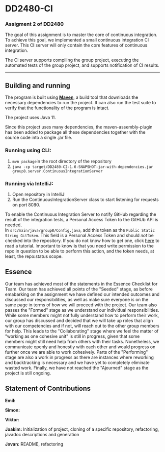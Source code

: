 # DD2480-CI
### Assigment 2 of DD2480
The goal of this assignment is to master the core of continuous integration. To achieve this goal, we implemented a small continuous integration CI server. This CI server will only contain the core features of continuous integration. 

The CI server supports compiling the group project, executing the automated tests of the group project, and supports notification of CI results.

---------
## Building and running
The program is built using [**Maven**](https://maven.apache.org), a build tool
that downloads the necessary dependencies to run the project. It can also run the test suite to verify that
the functionality of the program is intact.

The project uses Java 11.

Since this project uses many dependencies, the maven-assembly-plugin has been added to package
all these dependencies together with the source code into a single .jar file.

### Running using CLI:
1. `mvn package`in the root directory of the repository
2. `java -cp target/DD2480-CI-1.0-SNAPSHOT-jar-with-dependencies.jar group8.server.ContinuousIntegrationServer`

### Running via IntelliJ:
1. Open repository in IntelliJ
2. Run the ContinuousIntegrationServer class to start listening for requests on port 8080.


To enable the Continuous Integration Server to notify GitHub regarding the result of the integration tests, a
Personal Access Token to the GitHUb API is needed.  
In `src/main/java/group8/Config.java`, add this token as the `Public Static String GitToken`. 
This field is a Personal Access Token and should _not_ be checked into the repository. If you do not know how to get one, click 
[here](https://docs.github.com/en/authentication/keeping-your-account-and-data-secure/creating-a-personal-access-token) 
to read a tutorial. Important to know is that you need write permission to the repo in question to be able to perform this action,
and the token needs, at least, the repo:status scope. 

## Essence
Our team has achieved most of the statements in the Essence Checklist for Team. Our team has achieved all points of the "Seeded" stage, as before emabarking on the assignment we have defined our intended outcomes and discussed our responsibilities, as well as make sure everyone is on the same page in terms of how we will proceed with the project. Our team also passes the "Formed" stage as we understand our individual responsibilities. While some members might not fully understand how to perform their work, our group has discussed and decided that we will take up roles that align with our competencies and if not, will reach out to the other group members for help. This leads to the "Collaborating" stage where we feel the matter of "working as one cohesive unit" is still in progress, given that some members might still need help from others with their tasks. Nonetheless, we communicate openly and honestly with each other and would progress on further once we are able to work cohesively. Parts of the "Performing" stage are also a work in progress as there are instances where reworking and backtracking is necessary and we have yet to completely eliminate wasted work. Finally, we have not reached the "Ajourned" stage as the project is still ongoing.  

## Statement of Contributions
**Emil:** 

**Simon:** 

**Viktor:** 

**Joakim:** Initialization of project, cloning of a specific repository, refactoring, javadoc descriptions and generation 

**Jovan:** README, refactoring
